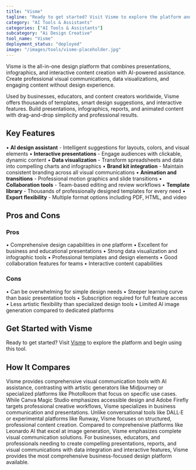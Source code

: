 ```yaml
---
title: "Visme"
tagline: "Ready to get started? Visit Visme to explore the platform and begin using thi..."
category: "AI Tools & Assistants"
categories: ["AI Tools & Assistants"]
subcategory: "Ai Design Creative"
tool_name: "Visme"
deployment_status: "deployed"
image: "/images/tools/visme-placeholder.jpg"
---
```

Visme is the all-in-one design platform that combines presentations, infographics, and interactive content creation with AI-powered assistance. Create professional visual communications, data visualizations, and engaging content without design experience.

Used by businesses, educators, and content creators worldwide, Visme offers thousands of templates, smart design suggestions, and interactive features. Build presentations, infographics, reports, and animated content with drag-and-drop simplicity and professional results.

## Key Features

• **AI design assistant** - Intelligent suggestions for layouts, colors, and visual elements
• **Interactive presentations** - Engage audiences with clickable, dynamic content
• **Data visualization** - Transform spreadsheets and data into compelling charts and infographics
• **Brand kit integration** - Maintain consistent branding across all visual communications
• **Animation and transitions** - Professional motion graphics and slide transitions
• **Collaboration tools** - Team-based editing and review workflows
• **Template library** - Thousands of professionally designed templates for every need
• **Export flexibility** - Multiple format options including PDF, HTML, and video

## Pros and Cons

### Pros
• Comprehensive design capabilities in one platform
• Excellent for business and educational presentations
• Strong data visualization and infographic tools
• Professional templates and design elements
• Good collaboration features for teams
• Interactive content capabilities

### Cons
• Can be overwhelming for simple design needs
• Steeper learning curve than basic presentation tools
• Subscription required for full feature access
• Less artistic flexibility than specialized design tools
• Limited AI image generation compared to dedicated platforms

## Get Started with Visme

Ready to get started? Visit [Visme](https://www.visme.co) to explore the platform and begin using this tool.

## How It Compares

Visme provides comprehensive visual communication tools with AI assistance, contrasting with artistic generators like Midjourney or specialized platforms like PhotoRoom that focus on specific use cases. While Canva Magic Studio emphasizes accessible design and Adobe Firefly targets professional creative workflows, Visme specializes in business communication and presentations. Unlike conversational tools like DALL·E or experimental platforms like Runway, Visme focuses on structured, professional content creation. Compared to comprehensive platforms like Leonardo AI that excel at image generation, Visme emphasizes complete visual communication solutions. For businesses, educators, and professionals needing to create compelling presentations, reports, and visual communications with data integration and interactive features, Visme provides the most comprehensive business-focused design platform available.